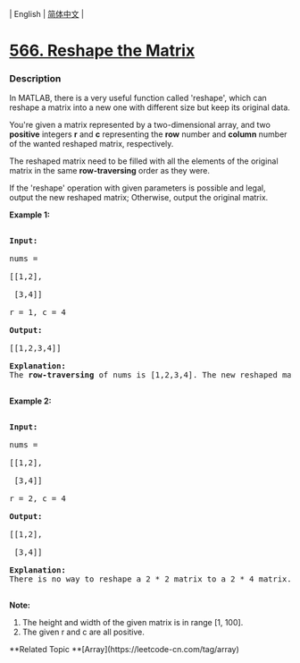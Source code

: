 | English | [简体中文](README.md) |

# [566. Reshape the Matrix](https://leetcode-cn.com/problems/reshape-the-matrix)
 ### Description
<p>In MATLAB, there is a very useful function called 'reshape', which can reshape a matrix into a new one with different size but keep its original data.
</p>

<p>
You're given a matrix represented by a two-dimensional array, and two <b>positive</b> integers <b>r</b> and <b>c</b> representing the <b>row</b> number and <b>column</b> number of the wanted reshaped matrix, respectively.</p>

 <p>The reshaped matrix need to be filled with all the elements of the original matrix in the same <b>row-traversing</b> order as they were.
</p>

<p>
If the 'reshape' operation with given parameters is possible and legal, output the new reshaped matrix; Otherwise, output the original matrix.
</p>

<p><b>Example 1:</b><br />
<pre>
<b>Input:</b> 
nums = 
[[1,2],
 [3,4]]
r = 1, c = 4
<b>Output:</b> 
[[1,2,3,4]]
<b>Explanation:</b><br>The <b>row-traversing</b> of nums is [1,2,3,4]. The new reshaped matrix is a 1 * 4 matrix, fill it row by row by using the previous list.
</pre>
</p>

<p><b>Example 2:</b><br />
<pre>
<b>Input:</b> 
nums = 
[[1,2],
 [3,4]]
r = 2, c = 4
<b>Output:</b> 
[[1,2],
 [3,4]]
<b>Explanation:</b><br>There is no way to reshape a 2 * 2 matrix to a 2 * 4 matrix. So output the original matrix.
</pre>
</p>

<p><b>Note:</b><br>
<ol>
<li>The height and width of the given matrix is in range [1, 100].</li>
<li>The given r and c are all positive.</li>
</ol>
</p>
**Related Topic	**[Array](https://leetcode-cn.com/tag/array) 